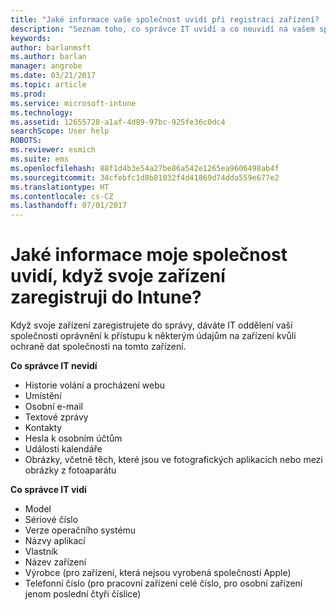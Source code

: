 ```yaml
---
title: "Jaké informace vaše společnost uvidí při registraci zařízení? | Dokumentace Microsoftu"
description: "Seznam toho, co správce IT uvidí a co neuvidí na vašem spravovaném zařízení"
keywords: 
author: barlanmsft
ms.author: barlan
manager: angrobe
ms.date: 03/21/2017
ms.topic: article
ms.prod: 
ms.service: microsoft-intune
ms.technology: 
ms.assetid: 12655728-a1af-4d89-97bc-925fe36c0dc4
searchScope: User help
ROBOTS: 
ms.reviewer: esmich
ms.suite: ems
ms.openlocfilehash: 88f1d4b3e54a27be86a542e1265ea9606498ab4f
ms.sourcegitcommit: 34cfebfc1d8b81032f4d41869d74dda559e677e2
ms.translationtype: HT
ms.contentlocale: cs-CZ
ms.lasthandoff: 07/01/2017
---
```

# <a name="what-information-can-my-company-see-when-i-enroll-my-device-in-intune"></a>Jaké informace moje společnost uvidí, když svoje zařízení zaregistruji do Intune?

Když svoje zařízení zaregistrujete do správy, dáváte IT oddělení vaší společnosti oprávnění k přístupu k některým údajům na zařízení kvůli ochraně dat společnosti na tomto zařízení.

**Co správce IT nevidí**

- Historie volání a procházení webu
-   Umístění
- Osobní e-mail
- Textové zprávy
- Kontakty
-   Hesla k osobním účtům
- Události kalendáře
- Obrázky, včetně těch, které jsou ve fotografických aplikacích nebo mezi obrázky z fotoaparátu

**Co správce IT vidí**

-   Model
-   Sériové číslo
-   Verze operačního systému
-   Názvy aplikací
-   Vlastník
-   Název zařízení
-   Výrobce (pro zařízení, která nejsou vyrobená společností Apple)
-   Telefonní číslo (pro pracovní zařízení celé číslo, pro osobní zařízení jenom poslední čtyři číslice)
